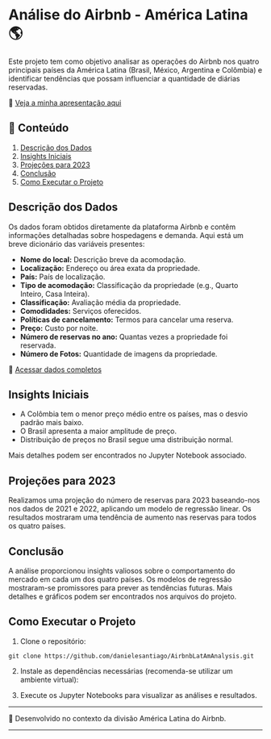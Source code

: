 # Análise do Airbnb - América Latina 🌎

Este projeto tem como objetivo analisar as operações do Airbnb nos quatro principais países da América Latina (Brasil, México, Argentina e Colômbia) e identificar tendências que possam influenciar a quantidade de diárias reservadas.

📄 [Veja a minha apresentação aqui](https://github.com/danielesantiago/AirbnbLatAmAnalysis/blob/master/An%C3%A1lise%20do%20Airbnb.pdf)

## 📂 Conteúdo

1. [Descrição dos Dados](#descrição-dos-dados)
2. [Insights Iniciais](#insights-iniciais)
3. [Projeções para 2023](#projeções-para-2023)
4. [Conclusão](#conclusão)
5. [Como Executar o Projeto](#como-executar-o-projeto)

## Descrição dos Dados

Os dados foram obtidos diretamente da plataforma Airbnb e contêm informações detalhadas sobre hospedagens e demanda. Aqui está um breve dicionário das variáveis presentes:

- **Nome do local:** Descrição breve da acomodação.
- **Localização:** Endereço ou área exata da propriedade.
- **País:** País de localização.
- **Tipo de acomodação:** Classificação da propriedade (e.g., Quarto Inteiro, Casa Inteira).
- **Classificação:** Avaliação média da propriedade.
- **Comodidades:** Serviços oferecidos.
- **Políticas de cancelamento:** Termos para cancelar uma reserva.
- **Preço:** Custo por noite.
- **Número de reservas no ano:** Quantas vezes a propriedade foi reservada.
- **Número de Fotos:** Quantidade de imagens da propriedade.

🔗 [Acessar dados completos](https://docs.google.com/spreadsheets/d/10XiW4y9bQ323wkCYh3gMvqP7SWgTsAAdpusxg_38krQ/edit?usp=sharing)

## Insights Iniciais

- A Colômbia tem o menor preço médio entre os países, mas o desvio padrão mais baixo.
- O Brasil apresenta a maior amplitude de preço.
- Distribuição de preços no Brasil segue uma distribuição normal.

Mais detalhes podem ser encontrados no Jupyter Notebook associado.

## Projeções para 2023

Realizamos uma projeção do número de reservas para 2023 baseando-nos nos dados de 2021 e 2022, aplicando um modelo de regressão linear. Os resultados mostraram uma tendência de aumento nas reservas para todos os quatro países.

## Conclusão

A análise proporcionou insights valiosos sobre o comportamento do mercado em cada um dos quatro países. Os modelos de regressão mostraram-se promissores para prever as tendências futuras. Mais detalhes e gráficos podem ser encontrados nos arquivos do projeto.

## Como Executar o Projeto

1. Clone o repositório:
```
git clone https://github.com/danielesantiago/AirbnbLatAmAnalysis.git
```

2. Instale as dependências necessárias (recomenda-se utilizar um ambiente virtual):

3. Execute os Jupyter Notebooks para visualizar as análises e resultados.

---

📌 Desenvolvido no contexto da divisão América Latina do Airbnb.

---
